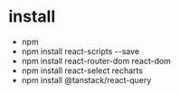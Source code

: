 # install
- npm
- npm install react-scripts --save
- npm install react-router-dom react-dom
- npm install react-select recharts
- npm install @tanstack/react-query
